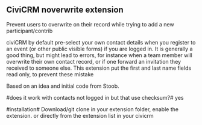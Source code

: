 ## CiviCRM noverwrite extension ##

Prevent users to overwrite on their record while trying to add a new participant/contrib

civiCRM by default pre-select your own contact details when you register to an event (or other public visible forms) if you are logged in. It is generally a good thing, but might lead to errors, for instance when a team member will overwrite their own contact record, or if one forward an invitation they received to someone else.
This extension put the first and last name fields read only, to prevent these mistake
  
Based on an idea and initial code from Stoob. 

#does it work with contacts not logged in but that use checksum?#
yes

#installation#
Download/git clone in your extension folder, enable the extension. or directly from the extension list in your civicrm

